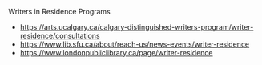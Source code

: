 Writers in Residence Programs

* https://arts.ucalgary.ca/calgary-distinguished-writers-program/writer-residence/consultations
* https://www.lib.sfu.ca/about/reach-us/news-events/writer-residence
* https://www.londonpubliclibrary.ca/page/writer-residence
